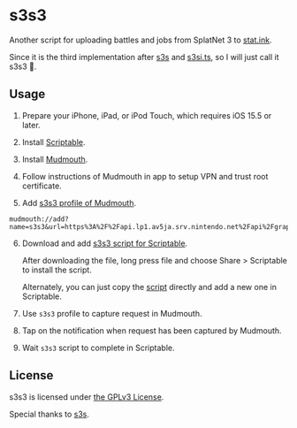 # s3s3

Another script for uploading battles and jobs from SplatNet 3 to [stat.ink](https://stat.ink/).

Since it is the third implementation after [s3s](https://github.com/frozenpandaman/s3s) and [s3si.ts](https://github.com/spacemeowx2/s3si.ts), so I will just call it s3s3 🤣.

## Usage

1. Prepare your iPhone, iPad, or iPod Touch, which requires iOS 15.5 or later.

2. Install [Scriptable](https://apps.apple.com/us/app/scriptable/id1405459188).

3. Install [Mudmouth](https://github.com/zhxie/Mudmouth/wiki/Join-the-Beta-Version).

4. Follow instructions of Mudmouth in app to setup VPN and trust root certificate.

5. Add [s3s3 profile of Mudmouth](mudmouth://add?name=s3s3&url=https%3A%2F%2Fapi.lp1.av5ja.srv.nintendo.net%2Fapi%2Fgraphql&preAction=1&preActionUrlScheme=com.nintendo.znca%3A%2F%2Fznca%2Fgame%2F4834290508791808&postAction=1&postActionUrlScheme=scriptable%3A%2F%2F%2Frun%2Fs3s3%3FopenEditor%3Dtrue).

```
mudmouth://add?name=s3s3&url=https%3A%2F%2Fapi.lp1.av5ja.srv.nintendo.net%2Fapi%2Fgraphql&preAction=1&preActionUrlScheme=com.nintendo.znca%3A%2F%2Fznca%2Fgame%2F4834290508791808&postAction=1&postActionUrlScheme=scriptable%3A%2F%2F%2Frun%2Fs3s3%3FopenEditor%3Dtrue
```

6. Download and add [s3s3 script for Scriptable](https://github.com/zhxie/s3s3/releases/latest).

   After downloading the file, long press file and choose Share > Scriptable to install the script.

   Alternately, you can just copy the [script](/s3s3.js) directly and add a new one in Scriptable.

7. Use `s3s3` profile to capture request in Mudmouth.

8. Tap on the notification when request has been captured by Mudmouth.

9. Wait `s3s3` script to complete in Scriptable.

## License

s3s3 is licensed under [the GPLv3 License](/LICENSE).

Special thanks to [s3s](https://github.com/frozenpandaman/s3s).

